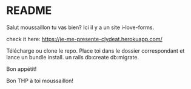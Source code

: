 # README

Salut moussaillon tu vas bien?
Ici il y a un site i-love-forms.

check it here:
https://je-me-presente-clydeat.herokuapp.com/

Télécharge ou clone le repo.
Place toi dans le dossier correspondant et lance un bundle install.
un rails db:create db:migrate.

Bon appétit!

Bon THP à toi moussaillon!
